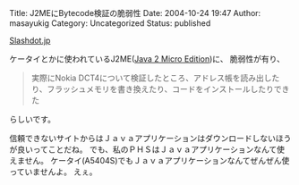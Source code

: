 Title: J2MEにBytecode検証の脆弱性
Date: 2004-10-24 19:47
Author: masayukig
Category: Uncategorized
Status: published

[Slashdot.jp](http://slashdot.jp/security/04/10/23/061207.shtml?topic=43)

ケータイとかに使われているJ2ME([Java 2 Micro
Edition](http://java.sun.com/j2me/))に、
脆弱性が有り、

> 実際にNokia
> DCT4について検証したところ、アドレス帳を読み出したり、フラッシュメモリを書き換えたり、コードをインストールしたりできた

らしいです。

信頼できないサイトからはＪａｖａアプリケーションはダウンロードしないほうが良いってことだね。
でも、私のＰＨＳはＪａｖａアプリケーションなんて使えません。
ケータイ(A5404S)でもＪａｖａアプリケーションなんてぜんぜん使っていませんよ。
えぇ。
